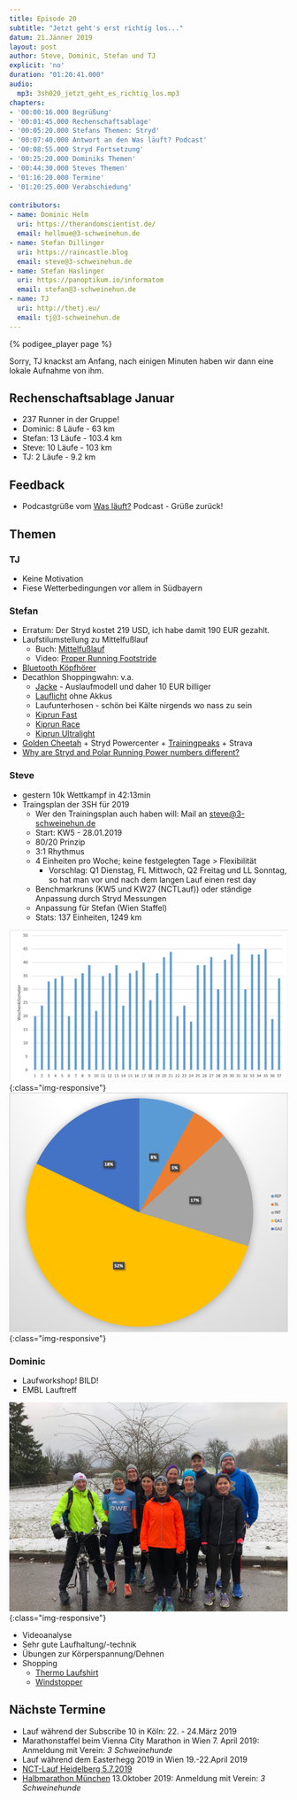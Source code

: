 ```yaml
---
title: Episode 20
subtitle: "Jetzt geht's erst richtig los..."
datum: 21.Jänner 2019
layout: post
author: Steve, Dominic, Stefan und TJ
explicit: 'no'
duration: "01:20:41.000"
audio:
  mp3: 3sh020_jetzt_geht_es_richtig_los.mp3
chapters:
- '00:00:16.000 Begrüßung'
- '00:01:45.000 Rechenschaftsablage'
- '00:05:20.000 Stefans Themen: Stryd'
- '00:07:40.000 Antwort an den Was läuft? Podcast'
- '00:08:55.000 Stryd Fortsetzung'
- '00:25:20.000 Dominiks Themen'
- '00:44:30.000 Steves Themen'
- '01:16:20.000 Termine'
- '01:20:25.000 Verabschiedung'

contributors:
- name: Dominic Helm
  uri: https://therandomscientist.de/
  email: hellmue@3-schweinehun.de
- name: Stefan Dillinger
  uri: https://raincastle.blog
  email: steve@3-schweinehun.de
- name: Stefan Haslinger
  uri: https://panoptikum.io/informatom
  email: stefan@3-schweinehun.de
- name: TJ
  uri: http://thetj.eu/
  email: tj@3-schweinehun.de
---
```


{% podigee_player page %}

Sorry, TJ knackst am Anfang, nach einigen Minuten haben wir dann eine lokale
Aufnahme von ihm.

## Rechenschaftsablage Januar

* 237 Runner in der Gruppe!
* Dominic: 8 Läufe - 63 km
* Stefan: 13 Läufe - 103.4 km
* Steve: 10 Läufe - 103 km
* TJ: 2 Läufe - 9.2 km

## Feedback

* Podcastgrüße vom [Was läuft?](https://podcast.happywesternhorse.de/) Podcast - 
  Grüße zurück!

## Themen

### TJ

* Keine Motivation
* Fiese Wetterbedingungen vor allem in Südbayern

### Stefan

* Erratum: Der Stryd kostet 219 USD, ich habe damit 190 EUR gezahlt.
* Laufstilumstellung zu Mittelfußlauf
  * Buch: [Mittelfußlauf](https://www.stiebner.com/copress/laufen-ausdauersport/mittelfusslauf.html)
  * Video: [Proper Running Footstride](https://www.youtube.com/watch?v=Rt9hgtFzZk0)
* [Bluetooth Köpfhörer](https://www.amazon.de/gp/product/B0753VDT2N/)
* Decathlon Shoppingwahn: v.a.
  * [Jacke](https://www.decathlon.at/laufjacke-kiprun-evolutiv-gelb-id_8394821.html) - Auslaufmodell
    und daher 10 EUR billiger
  * [Lauflicht](https://www.decathlon.at/lauflicht-motion-light-id_8501574.html) ohne Akkus
  * Laufunterhosen - schön bei Kälte nirgends wo nass zu sein
  * [Kiprun Fast](https://www.decathlon.co.uk/kiprun-fast-mens-running-shoe-id_8505365.html)
  * [Kiprun Race](https://www.decathlon.co.uk/kiprun-race-running-shoes-id_8488661.html)
  * [Kiprun Ultralight](https://www.decathlon.co.uk/kiprun-ultralight-shoes-id_8505376.html)
* [Golden Cheetah](https://www.goldencheetah.org/) + Stryd Powercenter +
  [Trainingpeaks](https://www.trainingpeaks.com/) + Strava
* [Why are Stryd and Polar Running Power numbers different?](https://thesecretofrunning.com/wp-content/uploads/2019/01/20190109-Why-are-Stryd-and-Polar-Running-Power-numbers-different.pdf)
  
### Steve

* gestern 10k Wettkampf in 42:13min
* Traingsplan der 3SH für 2019
  * Wer den Trainingsplan auch haben will: Mail an <steve@3-schweinehun.de>
  * Start: KW5 - 28.01.2019
  * 80/20 Prinzip
  * 3:1 Rhythmus
  * 4 Einheiten pro Woche; keine festgelegten Tage > Flexibilität
    * Vorschlag: Q1 Dienstag, FL Mittwoch, Q2 Freitag und LL Sonntag, so hat man vor und nach dem langen Lauf einen rest day
  * Benchmarkruns (KW5 und KW27 (NCTLauf)) oder ständige Anpassung durch Stryd Messungen
  * Anpassung für Stefan (Wien Staffel)
  * Stats: 137 Einheiten, 1249 km

![Dominiks Laufgruppe](/img/weekly_tss.png){:class="img-responsive"}
![Dominiks Laufgruppe](/img/80to20.png){:class="img-responsive"}

### Dominic

* Laufworkshop! BILD!
* EMBL Lauftreff

![Dominiks Laufgruppe](/img/dominiks_laufgruppe.jpg){:class="img-responsive"}

* Videoanalyse
* Sehr gute Laufhaltung/-technik
* Übungen zur Körperspannung/Dehnen
* Shopping
  * [Thermo Laufshirt](https://www.tchibo.de/thermo-laufshirt-mit-kapuze-p400123318.html)
  * [Windstopper](https://www.tchibo.de/windprotection-laufjacke-p400123320.html)

## Nächste Termine

* Lauf während der Subscribe 10 in Köln: 22. - 24.März 2019
* Marathonstaffel beim Vienna City Marathon in Wien 7. April 2019: Anmeldung mit 
  Verein: *3 Schweinehunde*
* Lauf während dem Easterhegg 2019 in Wien 19.-22.April 2019
* [NCT-Lauf Heidelberg 5.7.2019](https://www.nct-heidelberg.de/das-nct/spenden/nct-lauf.html)
* [Halbmarathon München](https://www.abavent.de/anmeldeservice/334/1444/3883/?de) 13.Oktober 2019:
  Anmeldung mit Verein: *3 Schweinehunde*